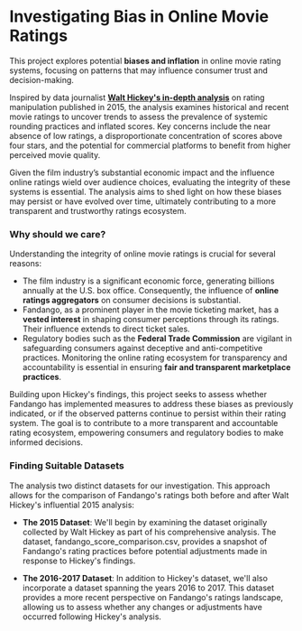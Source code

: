 # Investigating Bias in Online Movie Ratings

This project explores potential **biases and inflation** in online movie rating systems, focusing on patterns that may influence consumer trust and decision-making. 

Inspired by data journalist [**Walt Hickey's in-depth analysis**](https://fivethirtyeight.com/features/fandango-movies-ratings/) on rating manipulation published in 2015, the analysis examines historical and recent movie ratings to uncover trends to assess the prevalence of systemic rounding practices and inflated scores. Key concerns include the near absence of low ratings, a disproportionate concentration of scores above four stars, and the potential for commercial platforms to benefit from higher perceived movie quality. 

Given the film industry’s substantial economic impact and the influence online ratings wield over audience choices, evaluating the integrity of these systems is essential. The analysis aims to shed light on how these biases may persist or have evolved over time, ultimately contributing to a more transparent and trustworthy ratings ecosystem.


### Why should we care?
Understanding the integrity of online movie ratings is crucial for several reasons:

- The film industry is a significant economic force, generating billions annually at the U.S. box office. Consequently, the influence of **online ratings aggregators** on consumer decisions is substantial.
- Fandango, as a prominent player in the movie ticketing market, has a **vested interest** in shaping consumer perceptions through its ratings. Their influence extends to direct ticket sales.
- Regulatory bodies such as the **Federal Trade Commission** are vigilant in safeguarding consumers against deceptive and anti-competitive practices. Monitoring the online rating ecosystem for transparency and accountability is essential in ensuring **fair and transparent marketplace practices**.

Building upon Hickey's findings, this project seeks to assess whether Fandango has implemented measures to address these biases as previously indicated, or if the observed patterns continue to persist within their rating system. The goal is to contribute to a more transparent and accountable rating ecosystem, empowering consumers and regulatory bodies to make informed decisions.


### Finding Suitable Datasets
The analysis two distinct datasets for our investigation. This approach allows for the comparison of Fandango's ratings both before and after Walt Hickey's influential 2015 analysis:

- **The 2015 Dataset**: We'll begin by examining the dataset originally collected by Walt Hickey as part of his comprehensive analysis. The dataset, fandango_score_comparison.csv, provides a snapshot of Fandango's rating practices before potential adjustments made in response to Hickey's findings.

- **The 2016-2017 Dataset**: In addition to Hickey's dataset, we'll also incorporate a dataset spanning the years 2016 to 2017. This dataset provides a more recent perspective on Fandango's ratings landscape, allowing us to assess whether any changes or adjustments have occurred following Hickey's analysis.
